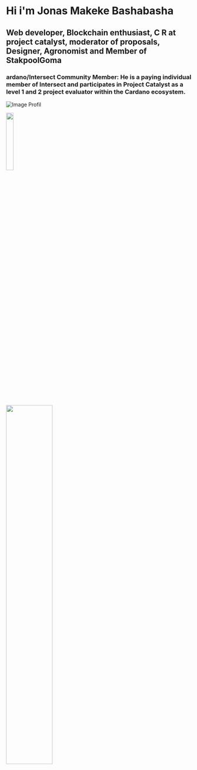 # Hi i'm Jonas Makeke Bashabasha
## Web developer, Blockchain enthusiast, C R at project catalyst, moderator of proposals, Designer, Agronomist and Member of StakpoolGoma

### ardano/Intersect Community Member: He is a paying individual member of Intersect and participates in Project Catalyst as a level 1 and 2 project evaluator within the Cardano ecosystem.
 
![Image Profil](https://handirect.fr/wp-content/uploads/2016/08/aide-humanitaire.jpg)

<p alig="center">
 <Img alig="center" width="20%" src="https://media.licdn.com/dms/image/v2/D4D22AQHjAukmMasq9w/feedshare-shrink_800/B4DZXbukKyHkAo-/0/1743148175377?e=1747267200&v=beta&t=07JOJymyOQRautrBXuZ9oXQAKpP2m05YSeZfzEYjpmw" />  
</p>
<p alig="center">
 <Img alig="center" width="50%"src="https://media.licdn.com/dms/image/v2/D4E03AQGXqUqMlLWEjA/profile-displayphoto-shrink_400_400/profile-displayphoto-shrink_400_400/0/1713882594978?e=1749686400&v=beta&t=bKrVUiDMM4o370no_NCeg1Z7TNxMRMJ7MmKYZ3AG5Ag" />  
</p>
 
